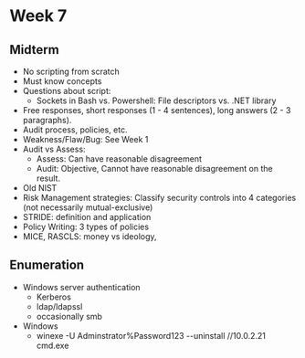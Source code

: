 # Week 7

## Midterm

- No scripting from scratch
- Must know concepts
- Questions about script:
    - Sockets in Bash vs. Powershell: File descriptors vs. .NET library
- Free responses, short responses (1 - 4 sentences), long answers (2 - 3 paragraphs).
- Audit process, policies, etc.
- Weakness/Flaw/Bug: See Week 1
- Audit vs Assess:
    - Assess: Can have reasonable disagreement
    - Audit: Objective, Cannot have reasonable disagreement on the result.
- Old NIST
- Risk Management strategies: Classify security controls into 4 categories (not necessarily mutual-exclusive)
- STRIDE: definition and application
- Policy Writing: 3 types of policies
- MICE, RASCLS: money vs ideology,

## Enumeration

- Windows server authentication
    - Kerberos
    - ldap/ldapssl
    - occasionally smb
- Windows
    - winexe -U Adminstrator%Password123 --uninstall //10.0.2.21 cmd.exe